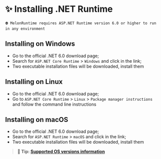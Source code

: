 # ✨ Installing .NET Runtime

```
⛔ MelonRuntime requires ASP.NET Runtime version 6.0 or higher to run in any environment
```

## Installing on Windows

- Go to the official .NET 6.0 download page;
- Search for `ASP.NET Core Runtime` > `Windows` and click in the link;
- Two executable installation files will be downloaded, install them

## Installing on Linux

- Go to the official .NET 6.0 download page;
- Go to `ASP.NET Core Runtime` > `Linux` > `Package manager instructions` and follow the command line instructions

## Installing on macOS

- Go to the official .NET 6.0 download page;
- Search for `ASP.NET Runtime` > `macOS` and click in the link;
- Two executable installation files will be downloaded, install them

> **🎯 Tip: [Supported OS versions information](https://github.com/dotnet/core/blob/main/release-notes/6.0/supported-os.md)**

